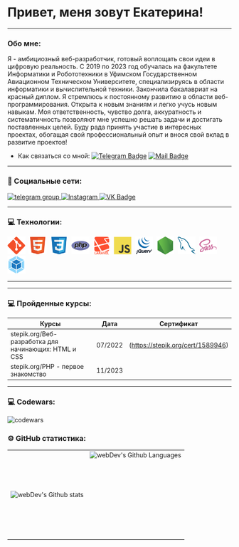 
# Привет, меня зовут Екатерина!

---

### Обо мне:

Я - амбициозный веб-разработчик, готовый воплощать свои идеи в цифровую реальность.
С 2019 по 2023 год обучалась на факультете Информатики и Робототехники в Уфимском Государственном Авиационном Техническом Университете, специализируясь в области информатики и вычислительной техники. Закончила бакалавриат на красный диплом.
Я стремлюсь к постоянному развитию в области веб-программирования. Открыта к новым знаниям и легко учусь новым навыкам. Моя ответственность, чувство долга, аккуратность и систематичность позволяют мне успешно решать задачи и достигать поставленных целей.
Буду рада принять участие в интересных проектах, обогащая свой профессиональный опыт и внося свой вклад в развитие проектов!


-  Как связаться со мной: [![Telegram Badge](https://img.shields.io/badge/-ktsmsnv-blue?style=flat&logo=Telegram&logoColor=white)](https://t.me/ktsmsnv) [![Mail Badge](https://img.shields.io/badge/e-mail-mail?logoColor=yellow&color=yellow
)](mailto:ktsmsnv@yandex.ru)

---

### 🤝 Социальные сети:

  <div id="badges">
    <a href="https://t.me/ktsmsnv" target="_blank">
      <img src="https://cdn-icons-png.flaticon.com/512/2111/2111646.png" width="40" height="40" alt="telegram group" />
    </a>
    <a href="https://instagram.com/ktsmsnv" target="_blank">
      <img src="https://github.com/ktsmsnv/ktsmsnv/assets/126246369/f959bc1d-beca-4011-890d-d92f64f48b8e"  width="40" height="40" alt="Instagram"/>
    </a>
    <a href="https://vk.com/ktsmsnv" target="_blank">
      <img src="https://cdn-icons-png.flaticon.com/512/145/145813.png" width="40" height="40" alt="VK Badge"/>
    </a>
  </div>

---

### 💻 Технологии:

<div>
  <img src="https://github.com/devicons/devicon/blob/master/icons/git/git-original.svg" title="git" alt="git" width="40" height="40"/>&nbsp
  <img src="https://github.com/devicons/devicon/blob/master/icons/html5/html5-original.svg" title="html5" alt="html5" width="40" height="40"/>&nbsp
  <img src="https://github.com/devicons/devicon/blob/master/icons/css3/css3-original.svg" title="css" alt="css" width="40" height="40"/>&nbsp
  <img src="https://github.com/devicons/devicon/blob/master/icons/php/php-original.svg" title="php" alt="php" width="40" height="40"/>&nbsp
  <img src="https://github.com/devicons/devicon/blob/master/icons/laravel/laravel-plain-wordmark.svg" title="laravel" alt="laravel" width="40" height="40"/>&nbsp
  <img src="https://github.com/devicons/devicon/blob/master/icons/javascript/javascript-original.svg" title="javascript" alt="javascript" width="40" height="40"/>&nbsp
  <img src="https://github.com/devicons/devicon/blob/master/icons/jquery/jquery-original-wordmark.svg" title="jquery" alt="jquery" width="40" height="40"/>&nbsp
  <img src="https://github.com/devicons/devicon/blob/master/icons/nodejs/nodejs-original.svg" title="nodejs" alt="nodejs" width="40" height="40"/>&nbsp
  <img src="https://github.com/devicons/devicon/blob/master/icons/mysql/mysql-original.svg" title="mysql" alt="mysql" width="40" height="40"/>&nbsp
  <img src="https://github.com/devicons/devicon/blob/master/icons/sass/sass-original.svg" title="sass/scss" alt="sass/scss" width="40" height="40"/>&nbsp;
  <img src="https://github.com/devicons/devicon/blob/master/icons/webpack/webpack-original.svg" title="webpack" alt="webpack" width="40" height="40"/>&nbsp;
</div>

---

---

 ### 💻 Пройденные курсы:

| Курсы                                                           | Дата    | Сертификат                       |
| --------------------------------------------------------------- | ------- | -------------------------------- |
| stepik.org/Веб-разработка для начинающих: HTML и CSS            | 07/2022 |(https://stepik.org/cert/1589946) |
| stepik.org/PHP - первое знакомство                              | 11/2023 |                                  |

---

### 💻 Codewars:

![codewars](https://www.codewars.com/users/ktsmsnv/badges/large)

### ⚙️ GitHub статистика:

<table>
  <tr>
    <td>
      <img align="left" src="http://github-readme-streak-stats.herokuapp.com?user=ktsmsnv&theme=dark&background=000000" alt="webDev's Github stats" />
    </td>
    <td>
      <img height="195px" align="right" alt="webDev's Github Languages" src="https://github-readme-stats-sigma-five.vercel.app/api/top-langs/?username=ktsmsnv&layout=compact&theme=vision-friendly-dark" />
    </td>
  </tr>
</table>

